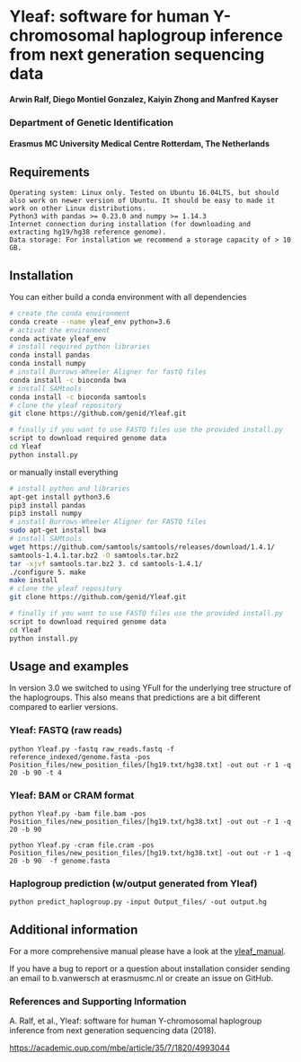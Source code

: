 # Yleaf: software for human Y-chromosomal haplogroup inference from next generation sequencing data

#### Arwin Ralf, Diego Montiel Gonzalez, Kaiyin Zhong and Manfred Kayser

### Department of Genetic Identification 
#### Erasmus MC University Medical Centre Rotterdam, The Netherlands

## Requirements

    Operating system: Linux only. Tested on Ubuntu 16.04LTS, but should also work on newer version of Ubuntu. It should be easy to made it work on other Linux distributions. 
    Python3 with pandas >= 0.23.0 and numpy >= 1.14.3
    Internet connection during installation (for downloading and extracting hg19/hg38 reference genome).
    Data storage: For installation we recommend a storage capacity of > 10 GB. 

## Installation

You can either build a conda environment with all dependencies

```bash
# create the conda environment
conda create --name yleaf_env python=3.6
# activat the environment
conda activate yleaf_env
# install required python libraries
conda install pandas
conda install numpy
# install Burrows-Wheeler Aligner for fastQ files
conda install -c bioconda bwa
# install SAMtools
conda install -c bioconda samtools
# clone the yleaf repository
git clone https://github.com/genid/Yleaf.git

# finally if you want to use FASTQ files use the provided install.py
script to download required genome data
cd Yleaf
python install.py
```      
or manually install everything
```bash
# install python and libraries
apt-get install python3.6
pip3 install pandas
pip3 install numpy
# install Burrows-Wheeler Aligner for FASTQ files
sudo apt-get install bwa
# install SAMtools
wget https://github.com/samtools/samtools/releases/download/1.4.1/
samtools-1.4.1.tar.bz2 -O samtools.tar.bz2
tar -xjvf samtools.tar.bz2 3. cd samtools-1.4.1/
./configure 5. make
make install
# clone the yleaf repository
git clone https://github.com/genid/Yleaf.git

# finally if you want to use FASTQ files use the provided install.py
script to download required genome data
cd Yleaf
python install.py
```
## Usage and examples

In version 3.0 we switched to using YFull for the underlying tree structure of the haplogroups.
 This also means that predictions are a bit different compared to earlier versions.
### Yleaf: FASTQ (raw reads)
    
    python Yleaf.py -fastq raw_reads.fastq -f reference_indexed/genome.fasta -pos Position_files/new_position_files/[hg19.txt/hg38.txt] -out out -r 1 -q 20 -b 90 -t 4
        
### Yleaf: BAM or CRAM format
    
    python Yleaf.py -bam file.bam -pos Position_files/new_position_files/[hg19.txt/hg38.txt] -out out -r 1 -q 20 -b 90 

    python Yleaf.py -cram file.cram -pos Position_files/new_position_files/[hg19.txt/hg38.txt] -out out -r 1 -q 20 -b 90  -f genome.fasta

### Haplogroup prediction (w/output generated from Yleaf)

    python predict_haplogroup.py -input Output_files/ -out output.hg

## Additional information

For a more comprehensive manual please have a look at the [yleaf_manual](yleaf_manual.pdf).

If you have a bug to report or a question about installation consider sending an email to 
 b.vanwersch at erasmusmc.nl or create an issue on GitHub.


### References and Supporting Information
A. Ralf, et al., Yleaf: software for human Y-chromosomal haplogroup inference from next generation sequencing data (2018).

https://academic.oup.com/mbe/article/35/7/1820/4993044

